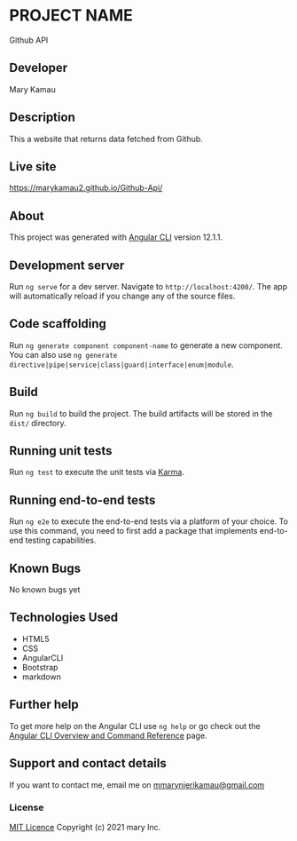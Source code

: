 
# PROJECT NAME
Github API
## Developer
 Mary Kamau
## Description
This a website that returns data fetched from Github.

## Live site
https://marykamau2.github.io/Github-Api/

## About

This project was generated with [Angular CLI](https://github.com/angular/angular-cli) version 12.1.1.

## Development server

Run `ng serve` for a dev server. Navigate to `http://localhost:4200/`. The app will automatically reload if you change any of the source files.

## Code scaffolding

Run `ng generate component component-name` to generate a new component. You can also use `ng generate directive|pipe|service|class|guard|interface|enum|module`.

## Build

Run `ng build` to build the project. The build artifacts will be stored in the `dist/` directory.

## Running unit tests

Run `ng test` to execute the unit tests via [Karma](https://karma-runner.github.io).

## Running end-to-end tests

Run `ng e2e` to execute the end-to-end tests via a platform of your choice. To use this command, you need to first add a package that implements end-to-end testing capabilities.
## Known Bugs
No known bugs yet
## Technologies Used
* HTML5
* CSS
* AngularCLI
* Bootstrap
* markdown

## Further help

To get more help on the Angular CLI use `ng help` or go check out the [Angular CLI Overview and Command Reference](https://angular.io/cli) page.
## Support and contact details
If you want to contact me, email me on mmarynjerikamau@gmail.com
### License
[MIT Licence](https://choosealicense.com/licenses/mit/)
Copyright (c) 2021 mary Inc.
